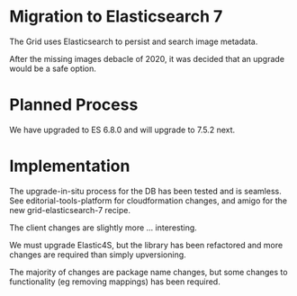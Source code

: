 # Migration to Elasticsearch 7

The Grid uses Elasticsearch to persist and search image metadata.

After the missing images debacle of 2020, it was decided that an upgrade would be a safe option.

# Planned Process

We have upgraded to ES 6.8.0 and will upgrade to 7.5.2 next.

# Implementation

The upgrade-in-situ process for the DB has been tested and is seamless.  
See editorial-tools-platform for cloudformation changes, and amigo for the new
grid-elasticsearch-7 recipe.

The client changes are slightly more ... interesting.  

We must upgrade Elastic4S, but the library has been refactored and more changes 
are required than simply upversioning.

The majority of changes are package name changes, but some changes to functionality 
(eg removing mappings) has been required.
